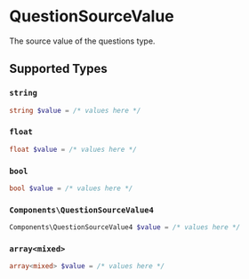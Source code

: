 # QuestionSourceValue

The source value of the questions type.


## Supported Types

### `string`

```php
string $value = /* values here */
```

### `float`

```php
float $value = /* values here */
```

### `bool`

```php
bool $value = /* values here */
```

### `Components\QuestionSourceValue4`

```php
Components\QuestionSourceValue4 $value = /* values here */
```

### `array<mixed>`

```php
array<mixed> $value = /* values here */
```

